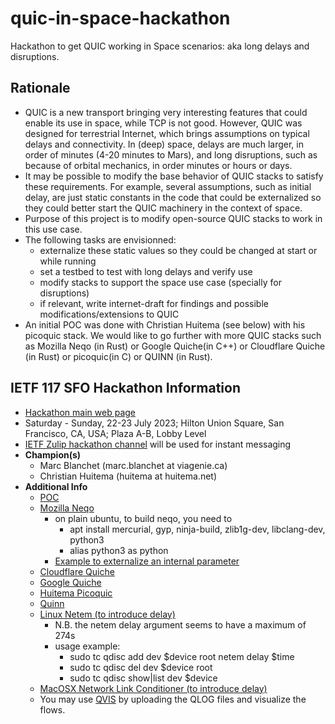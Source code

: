 # quic-in-space-hackathon
Hackathon to get QUIC working in Space scenarios: aka long delays and disruptions.

## Rationale
- QUIC is a new transport bringing very interesting features that could enable its use in space, while TCP is not good. However, QUIC was designed for terrestrial Internet, which brings assumptions on typical delays and connectivity. In (deep) space, delays are much larger, in order of minutes (4-20 minutes to Mars), and long disruptions, such as because of orbital mechanics, in order minutes or hours or days. 
- It may be possible to modify the base behavior of QUIC stacks to satisfy these requirements. For example, several assumptions, such as initial delay, are just static constants in the code that could be externalized so they could better start the QUIC machinery in the context of space.
- Purpose of this project is to modify open-source QUIC stacks to work in this use case. 
- The following tasks are envisionned:
  - externalize these static values so they could be changed at start or while running
  - set a testbed to test with long delays and verify use
  - modify stacks to support the space use case (specially for disruptions)
  - if relevant, write internet-draft for findings and possible modifications/extensions to QUIC
- An initial POC was done with Christian Huitema (see below) with his picoquic stack. 
  We would like to go further with more QUIC stacks such as Mozilla Neqo (in Rust) or 
  Google Quiche(in C++) or Cloudflare Quiche (in Rust) or picoquic(in C) or QUINN (in Rust).

## IETF 117 SFO Hackathon Information
- [Hackathon main web page](https://wiki.ietf.org/en/meeting/117/hackathon)
- Saturday - Sunday, 22-23 July 2023; Hilton Union Square, San Francisco, CA, USA; Plaza A-B, Lobby Level
- [IETF Zulip hackathon channel](https://zulip.ietf.org/#streams/326/hackathon) will be used for instant messaging
- **Champion(s)**
  - Marc Blanchet (marc.blanchet at viagenie.ca)
  - Christian Huitema (huitema at huitema.net)
- **Additional Info**
  - [POC](https://www.privateoctopus.com/2023/02/07/quic-to-mars.html)
  - [Mozilla Neqo](https://github.com/mozilla/neqo)
     - on plain ubuntu, to build neqo, you need to 
       - apt install mercurial, gyp, ninja-build, zlib1g-dev, libclang-dev, python3
       - alias python3 as python
     - [Example to externalize an internal parameter](https://github.com/mozilla/neqo/pull/1402)
  - [Cloudflare Quiche](https://github.com/cloudflare/quiche)
  - [Google Quiche](https://github.com/google/quiche)
  - [Huitema Picoquic](https://github.com/private-octopus/picoquic)
  - [Quinn](https://github.com/quinn-rs/quinn)
  - [Linux Netem (to introduce delay)](https://man7.org/linux/man-pages/man8/tc-netem.8.html)
     - N.B. the netem delay argument seems to have a maximum of 274s
     - usage example:
        - sudo tc qdisc add dev \$device root netem delay \$time
        - sudo tc qdisc del dev $device root
        - sudo tc qdisc show|list dev $device
  - [MacOSX Network Link Conditioner (to introduce delay)](https://medium.com/@itsanurag/simulate-low-network-with-network-link-conditioner-a1a7f14423b6)
  - You may use [QVIS](https://qvis.quictools.info/) by uploading the QLOG files and visualize the flows.
